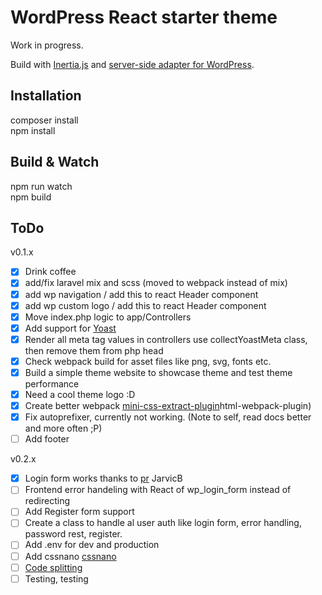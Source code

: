 # WordPress React starter theme

Work in progress.

Build with [Inertia.js](https://inertiajs.com) and [server-side adapter for WordPress](https://github.com/boxybird/inertia-wordpress/).

## Installation

composer install<br />
npm install<br />

## Build & Watch

npm run watch<br />
npm build<br />

## ToDo 

v0.1.x
- [x] Drink coffee
- [x] add/fix laravel mix and scss (moved to webpack instead of mix)
- [x] add wp navigation / add this to react Header component
- [x] add wp custom logo / add this to react Header component
- [x] Move index.php logic to app/Controllers
- [x] Add support for [Yoast](https://yoast.com/wordpress/plugins/seo/)
- [x] Render all meta tag values in controllers use collectYoastMeta class, then remove them from php head
- [x] Check webpack build for asset files like png, svg, fonts etc.
- [x] Build a simple theme website to showcase theme and test theme performance
- [x] Need a cool theme logo :D
- [x] Create better webpack [mini-css-extract-plugin](https://webpack.js.org/plugins/mini-css-extract-plugin/)html-webpack-plugin)
- [X] Fix autoprefixer, currently not working. (Note to self, read docs better and more often ;P) 
- [ ] Add footer

v0.2.x
- [x] Login form works thanks to [pr](https://github.com/jefsev/Ress/pull/37) JarvicB
- [ ] Frontend error handeling with React of wp_login_form instead of redirecting
- [ ] Add Register form support
- [ ] Create a class to handle al user auth like login form, error handling, password rest, register.
- [ ] Add .env for dev and production
- [ ] Add cssnano [cssnano](https://cssnano.co/docs/getting-started/)
- [ ] [Code splitting](https://webpack.js.org/guides/code-splitting/)
- [ ] Testing, testing